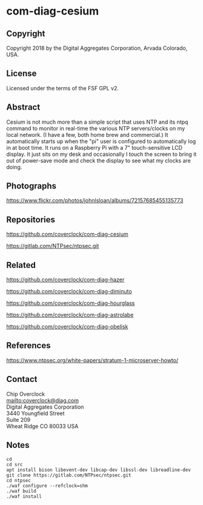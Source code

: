 # com-diag-cesium

## Copyright

Copyright 2018 by the Digital Aggregates Corporation, Arvada Colorado, USA.

## License

Licensed under the terms of the FSF GPL v2.

## Abstract

Cesium is not much more than a simple script that uses NTP and its ntpq
command to monitor in real-time the various NTP servers/clocks on my local
network. (I have a few, both home brew and commercial.)  It automatically
starts up when the "pi" user is configured to automatically log in
at boot time. It runs on a Raspberry Pi with a 7" touch-sensitive LCD
display. It just sits on my desk and occasionally I touch the screen
to bring it out of power-save mode and check the display to see what my
clocks are doing.

## Photographs

<https://www.flickr.com/photos/johnlsloan/albums/72157685455135773>

## Repositories

<https://github.com/coverclock/com-diag-cesium>

<https://gitlab.com/NTPsec/ntpsec.git>

## Related

<https://github.com/coverclock/com-diag-hazer>

<https://github.com/coverclock/com-diag-diminuto>

<https://github.com/coverclock/com-diag-hourglass>

<https://github.com/coverclock/com-diag-astrolabe>

<https://github.com/coverclock/com-diag-obelisk>

## References

<https://www.ntpsec.org/white-papers/stratum-1-microserver-howto/>

## Contact

Chip Overclock    
<mailto:coverclock@diag.com>    
Digital Aggregates Corporation    
3440 Youngfield Street    
Suite 209    
Wheat Ridge CO 80033 USA    

## Notes

    cd
    cd src
    apt install bison libevent-dev libcap-dev libssl-dev libreadline-dev
    git clone https://gitlab.com/NTPsec/ntpsec.git
    cd ntpsec
    ./waf configure --refclock=shm
    ./waf build
    ./waf install
